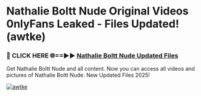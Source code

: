 # Nathalie Boltt Nude Original Videos 0nlyFans Leaked - Files Updated! (awtke)

<h3>🔴 CLICK HERE 🌐==►► <a href="https://tinyurl.com/52m3yx9h" rel="nofollow">Nathalie Boltt Nude Updated Files</a></h3>

Get Nathalie Boltt Nude and all content. Now you can access all videos and pictures of Nathalie Boltt Nude. New Updated Files 2025!

[![awtke](https://i.imgur.com/TnHtlc8.gif)](https://tinyurl.com/52m3yx9h)
